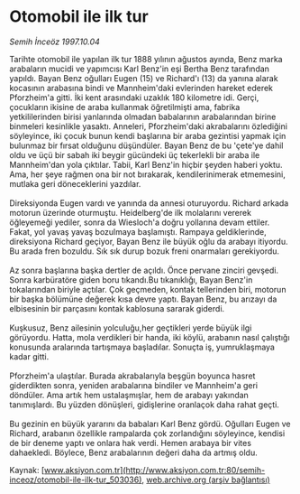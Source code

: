 # Otomobil ile ilk tur

*Semih İnceöz 1997.10.04*

<div class="pNewsDetailMainContent ctx_content" itemprop="articleBody">
 Tarihte otomobil ile yapılan ilk tur 1888 yılının ağustos ayında, Benz marka arabaların mucidi ve yapımcısı Karl Benz'in eşi Bertha Benz tarafından yapıldı. Bayan Benz oğulları Eugen (15) ve Richard'ı (13) da yanına alarak kocasının arabasına bindi ve Mannheim'daki evlerinden hareket ederek Pforzheim'a gitti. İki kent arasındaki uzaklık 180 kilometre idi. Gerçi, çocukların ikisine de araba kullanmak öğretilmişti ama, fabrika yetkililerinden birisi yanlarında olmadan babalarının arabalarından birine binmeleri kesinlikle yasaktı. Anneleri, Pforzheim'daki akrabalarını özlediğini söyleyince, iki çocuk bunun kendi başlarına bir araba gezintisi yapmak için bulunmaz bir fırsat olduğunu düşündüler. Bayan Benz de bu 'çete'ye dahil oldu ve üçü bir sabah iki beygir gücündeki üç tekerlekli bir araba ile Mannheim'dan yola çıktılar. Tabii, Karl Benz'in hiçbir şeyden haberi yoktu. Ama, her şeye rağmen ona bir not bırakarak, kendilerinimerak etmemesini, mutlaka geri döneceklerini yazdılar.
 <br/>
 <br/>
 Direksiyonda Eugen vardı ve yanında da annesi oturuyordu. Richard arkada motorun üzerinde oturmuştu. Heidelberg'de ilk molalarını vererek öğleyemeği yediler, sonra da Wiesloch'a doğru yollarına devam ettiler. Fakat, yol yavaş yavaş bozulmaya başlamıştı. Rampaya geldiklerinde, direksiyona Richard geçiyor, Bayan Benz ile büyük oğlu da arabayı itiyordu. Bu arada fren bozuldu. Sık sık durup bozuk freni onarmaları gerekiyordu.
 <br/>
 <br/>
 Az sonra başlarına başka dertler de açıldı. Önce pervane zinciri gevşedi. Sonra karbüratöre giden boru tıkandı.Bu tıkanıklığı, Bayan Benz'in tokalarından biriyle açtılar. Çok geçmeden, kontak tellerinden biri, motorun bir başka bölümüne değerek kısa devre yaptı. Bayan Benz, bu arızayı da elbisesinin bir parçasını kontak kablosuna sararak giderdi.
 <br/>
 <br/>
 Kuşkusuz, Benz ailesinin yolculuğu,her geçtikleri yerde büyük ilgi görüyordu. Hatta, mola verdikleri bir handa, iki köylü, arabanın nasıl çalıştığı konusunda aralarında tartışmaya başladılar. Sonuçta iş, yumruklaşmaya kadar gitti.
 <br/>
 <br/>
 Pforzheim'a ulaştılar. Burada akrabalarıyla beşgün boyunca hasret giderdikten sonra, yeniden arabalarına bindiler ve Mannheim'a geri döndüler. Ama artık hem ustalaşmışlar, hem de arabayı yakından tanımışlardı. Bu yüzden dönüşleri, gidişlerine oranlaçok daha rahat geçti.
 <br/>
 <br/>
 Bu gezinin en büyük yararını da babaları Karl Benz gördü. Oğulları Eugen ve Richard, arabanın özellikle rampalarda çok zorlandığını söyleyince, kendisi de bir deneme yaptı ve onlara hak verdi. Hemen arabaya bir vites dahaekledi. Böylece, Benz arabalarının değeri daha da artmış oldu.
 <br/>
</div>


Kaynak: [www.aksiyon.com.tr](http://www.aksiyon.com.tr:80/semih-inceoz/otomobil-ile-ilk-tur_503036), [web.archive.org (arşiv bağlantısı)](http://web.archive.org/web/20151021040321/http://www.aksiyon.com.tr:80/semih-inceoz/otomobil-ile-ilk-tur_503036)
